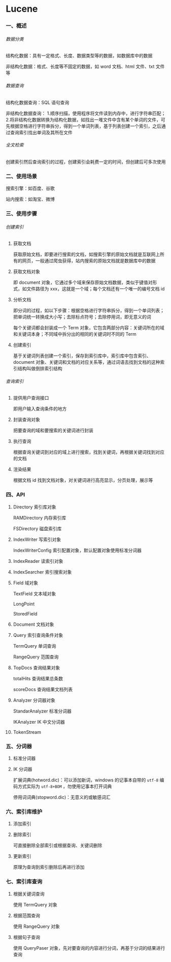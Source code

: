 # Lucene

### 一、概述

###### 数据分类

结构化数据：具有一定格式、长度、数据类型等的数据，如数据库中的数据

非结构化数据：格式、长度等不固定的数据，如 word 文档、html 文件、txt 文件等

###### 数据查询

结构化数据查询：SQL 语句查询

非结构化数据查询： 1.顺序扫描，使用程序将文件读到内存中，进行字符串匹配； 2.将非结构化数据转换为结构化数据，如找出一堆文件中含有某个单词的文件，可先根据空格进行字符串拆分，得到一个单词列表，基于列表创建一个索引，之后通过查询索引找出单词及其所在文件

###### 全文检索

创建索引然后查询索引的过程，创建索引会耗费一定的时间，但创建后可多次使用

### 二、使用场景

搜索引擎：如百度、谷歌

站内搜索：如淘宝、微博

### 三、使用步骤

###### 创建索引

1. 获取文档

   获取原始文档，即要进行搜索的文档，如搜索引擎的原始文档就是互联网上所有的网页，一般通过爬虫获得，站内搜索的原始文档就是数据库中的数据

2. 获取文档对象

   即 document 对象，它通过多个域来保存原始文档数据，类似于键值对形式，如文件路径为 xxx，这就是一个域；每个文档还有一个唯一的编号文档 id

3. 分析文档

   即分词的过程，如以下步骤：根据空格进行字符串拆分，得到一个单词列表；把单词统一转换成大小写；去除标点符号；去除停用词，即无意义的词

   每个关键词都会封装成一个 Term 对象，它包含两部分内容：关键词所在的域和关键词本身；不同域中拆分出的相同的关键词时不同的 Term

4. 创建索引

   基于关键词列表创建一个索引，保存到索引库中，索引库中包含索引、document 对象、关键词和文档的对应关系等，通过词语去找到文档的这种索引结构叫做倒排索引结构

###### 查询索引

1. 提供用户查询接口

   即用户输入查询条件的地方

2. 封装查询对象

   把要查询的域和要搜索的关键词进行封装

3. 执行查询

   根据查询关键词到对应的域上进行搜索，找到关键词，再根据关键词找到对应的文档

4. 渲染结果

   根据文档 id 找到文档对象，对关键词进行高亮显示，分页处理，展示等 

### 四、API

1. Directory 索引库对象

   RAMDirectory 内存索引库

   FSDirectory 磁盘索引库

2. IndexWriter 写索引对象

   IndexWriterConfig 索引配置对象，默认配置对象使用标准分词器

3. IndexReader 读索引对象

4. IndexSearcher 索引搜索对象

5. Field 域对象

   TextField 文本域对象

   LongPoint 

   StoredField

6. Document 文档对象

7. Query 索引查询条件对象

   TermQuery 单词查询

   RangeQuery 范围查询

8. TopDocs 查询结果对象

   totalHits 查询结果总条数

   scoreDocs 查询结果文档列表

9. Analyzer 分词器对象

   StandarAnalyzer 标准分词器

   IKAnalyzer IK 中文分词器

10. TokenStream 

### 五、分词器

1. 标准分词器

2. IK 分词器

   扩展词典(hotword.dic)：可以添加新词，windows 的记事本自带的 `utf-8` 编码方式实际为 `utf-8+BOM` ，勿使用记事本打开词典

   停用词词典(stopword.dic)：无意义的或敏感词汇

### 六、索引库维护

1. 添加索引

2. 删除索引

   可直接删除全部索引或根据查询、关键词删除

3. 更新索引

   原理为查询到索引删除后再进行添加

### 七、索引库查询

1. 根据关键词查询

   使用 TermQuery 对象

2. 根据范围查询

   使用 RangeQuery 对象

3. 根据句子查询

   使用 QueryPaser 对象，先对要查询的内容进行分词，再基于分词的结果进行查询